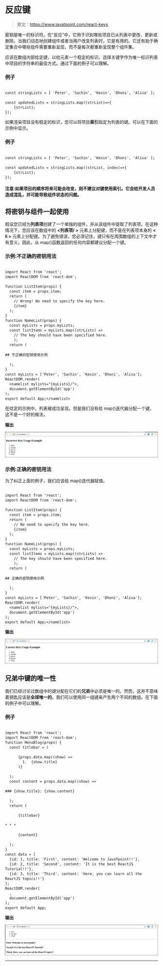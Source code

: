# 反应键

> 原文：<https://www.javatpoint.com/react-keys>

密钥是唯一的标识符。在“反应”中，它用于识别哪些项目已从列表中更改、更新或删除。当我们动态地创建组件或者当用户改变列表时，它是有用的。它还有助于确定集合中哪些组件需要重新呈现，而不是每次都重新呈现整个组件集。

应该在数组内部给定键，以给元素一个稳定的标识。选择关键字作为唯一标识列表中项目的字符串的最佳方式。通过下面的例子可以理解。

### 例子

```

const stringLists = [ 'Peter', 'Sachin', 'Kevin', 'Dhoni', 'Alisa' ]; 

const updatedLists = stringLists.map((strList)=>{ 
    {strList}; 
}); 

```

如果渲染项目没有稳定的标识，您可以将项目**索引**指定为列表的键。可以在下面的示例中显示。

### 例子

```

const stringLists = [ 'Peter', 'Sachin', 'Kevin', 'Dhoni', 'Alisa' ]; 

const updatedLists = stringLists.map((strList, index)=>{ 
    {strList}; 
});

```

#### 注意:如果项目的顺序将来可能会改变，则不建议对键使用索引。它会给开发人员造成混乱，并可能导致组件状态的问题。

## 将密钥与组件一起使用

假设您已经为**列表项**创建了一个单独的组件，并从该组件中提取了列表项。在这种情况下，您应该在数组中的 **<列表项/ >** 元素上分配键，而不是在列表项本身的 **< li >** 元素上分配键。为了避免错误，您必须记住，键只有在周围数组的上下文中才有意义。因此，从 map()函数返回的任何内容都建议分配一个键。

### 示例:不正确的密钥用法

```

import React from 'react'; 
import ReactDOM from 'react-dom'; 

function ListItem(props) {
  const item = props.item;
  return (
    // Wrong! No need to specify the key here.
    {item}
  );
}
function NameList(props) {
  const myLists = props.myLists;
  const listItems = myLists.map((strLists) =>
    // The key should have been specified here.
    );
  return (

## 不正确的密钥使用示例

  );
}
const myLists = ['Peter', 'Sachin', 'Kevin', 'Dhoni', 'Alisa'];
ReactDOM.render(
  <namelist mylists="{myLists}/">,
  document.getElementById('app')
);
export default App;</namelist> 
```

在给定的示例中，列表被成功呈现。但是我们没有给 map()迭代器分配一个键，这不是一个好的做法。

**输出**

![React Keys](img/14a750619cac6a093e37881abc2b46ab.png)

### 示例:正确的密钥用法

为了纠正上面的例子，我们应该给 map()迭代器赋值。

```

import React from 'react'; 
import ReactDOM from 'react-dom'; 

function ListItem(props) {
  const item = props.item;
  return (
    // No need to specify the key here.
    {item}
  );
}
function NameList(props) {
  const myLists = props.myLists;
  const listItems = myLists.map((strLists) =>
    // The key should have been specified here.
    );
  return (

## 正确的密钥使用示例

  );
}
const myLists = ['Peter', 'Sachin', 'Kevin', 'Dhoni', 'Alisa'];
ReactDOM.render(
  <namelist mylists="{myLists}/">,
  document.getElementById('app')
);
export default App;</namelist> 
```

**输出**

![React Keys](img/2ba6a312abafb22359c4fda36bb29741.png)

## 兄弟中键的唯一性

我们已经讨论过数组中的键分配在它们的**兄弟**中必须是唯一的。然而，这并不意味着钥匙应该是**全球唯一的**。我们可以使用同一组键来产生两个不同的数组。在下面的例子中可以理解。

### 例子

```

import React from 'react'; 
import ReactDOM from 'react-dom'; 
function MenuBlog(props) {
  const titlebar = (

      {props.data.map((show) =>
        1.  {show.title}
      )}

  );
  const content = props.data.map((show) =>

### {show.title}: {show.content}

  );
  return (

      {titlebar}

* * *

      {content}

  );
}
const data = [
  {id: 1, title: 'First', content: 'Welcome to JavaTpoint!!'},
  {id: 2, title: 'Second', content: 'It is the best ReactJS Tutorial!!'},
  {id: 3, title: 'Third', content: 'Here, you can learn all the ReactJS topics!!'}
];
ReactDOM.render(
  ,
  document.getElementById('app')
);
export default App; 
```

**输出**

![React Keys](img/b81df11d0806165c5c35e242b954c061.png)

* * *
